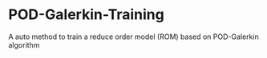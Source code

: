 # POD-Galerkin-Training
A auto method to train a reduce order model (ROM) based on POD-Galerkin algorithm

